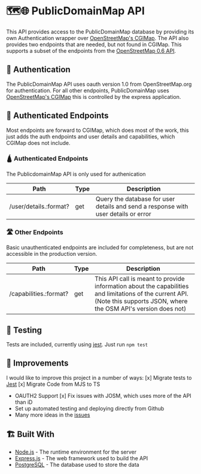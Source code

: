 
# 🗺️🌐 PublicDomainMap API

This API provides access to the PublicDomainMap database by providing its own Authentication wrapper over [OpenStreetMap's CGIMap](https://github.com/zerebubuth/openstreetmap-cgimap). The API also provides two endpoints that are needed, but not found in CGIMap. This supports a subset of the endpoints from the [OpenStreetMap 0.6 API](https://wiki.openstreetmap.org/wiki/API_v0.6).

## 🔐 Authentication

The PublicDomainMap API uses oauth version 1.0 from OpenStreetMap.org for authentication. For all other endpoints, PublicDomainMap uses [OpenStreetMap's CGIMap](https://github.com/zerebubuth/openstreetmap-cgimap) this is controlled by the express application.

## 🚀 Authenticated Endpoints
Most endpoints are forward to CGIMap, which does most of the work, this just adds the auth endpoints and user details and capabilities, which CGIMap does not include.

### 🛕 Authenticated Endpoints
The PublicdomainMap API is only used for authenication

| Path | Type |  Description| 
| ----- | ------ | -------|
 |  /user/details.:format? |  get  | Query the database for  user details and send a response with  user details or error |

### 🛣️ Other Endpoints
Basic unauthenticated endpoints are included for completeness, but are not accessible in the production version.

| Path | Type | Description| 
| ----- | ------ | -------|
 |  /capabilities.:format? |  get  | This API call is meant to provide information about the capabilities and limitations of the current API. (Note this supports JSON, where the OSM API's version does not)

## 🧪 Testing
Tests are included, currently using [jest](https://www.npmjs.com/package/jest). Just run `npm test`

## 📝 Improvements
I would like to improve this project in a number of ways:
[x] Migrate tests to [Jest](https://jestjs.io/)
[x] Migrate Code from MJS to TS
* OAUTH2 Support
[x] Fix issues with JOSM, which uses more of the API than iD
* Set up automated testing and deploying directly from Github
* Many more ideas in the [issues](https://github.com/publicdomainmap/api/issues)

## 🏗️ Built With

-   [Node.js](https://nodejs.org/) - The runtime environment for the server
-   [Express.js](https://expressjs.com/) - The web framework used to build the API
-   [PostgreSQL](https://www.postgresql.org/) - The database used to store the data
